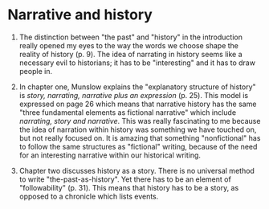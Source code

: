 # Narrative and history

1. The distinction between "the past" and "history" in the introduction really opened my eyes to the way the words we choose shape the reality of history (p. 9). The idea of narrating in history seems like a necessary evil to historians; it has to be "interesting" and it has to draw people in. 

2. In chapter one, Munslow explains the "explanatory structure of history" is *story, narrating, narrative plus an expression* (p. 25). This model is expressed on page 26 which means that narrative history has the same "three fundamental elements as fictional narrative" which include *narrating, story and narrative*. This was really fascinating to me because the idea of narration within history was something we have touched on, but not really focused on. It is amazing that something "nonfictional" has to follow the same structures as "fictional" writing, because of the need for an interesting narrative within our historical writing. 

3. Chapter two discusses history as a story. There is no universal method to write "the-past-as-history". Yet there has to be an element of "followability" (p. 31). This means that history has to be a story, as opposed to a chronicle which lists events. 